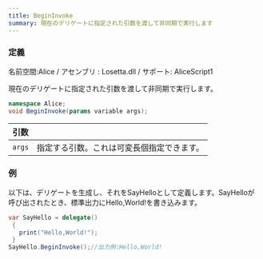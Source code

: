 ```yaml
---
title: BeginInvoke
summary: 現在のデリゲートに指定された引数を渡して非同期で実行します
---
```

### 定義
名前空間:Alice / アセンブリ : Losetta.dll / サポート: AliceScript1

現在のデリゲートに指定された引数を渡して非同期で実行します。

```cs title="AliceScript"
namespace Alice;
void BeginInvoke(params variable args);
```

|引数| |
|-|-|
|`args`|指定する引数。これは可変長個指定できます。|

### 例
以下は、デリゲートを生成し、それをSayHelloとして定義します。SayHelloが呼び出されたとき、標準出力にHello,World!を書き込みます。

```cs title="AliceScript"
var SayHello = delegate()
 {
   print("Hello,World!");
 }
SayHello.BeginInvoke();//出力例:Hello,World!
```
